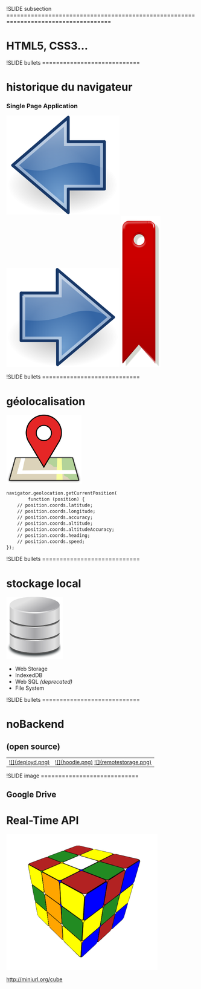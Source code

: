 !SLIDE subsection ====================================================================================

# HTML5, CSS3...

!SLIDE bullets ============================

# historique du navigateur

### Single Page Application

![](previous.png)
![](next.png)
![](bookmark.png)


!SLIDE bullets ============================

# géolocalisation

![](location.png)

    navigator.geolocation.getCurrentPosition(
            function (position) {
        // position.coords.latitude;
        // position.coords.longitude;
        // position.coords.accuracy;
        // position.coords.altitude;
        // position.coords.altitudeAccuracy;
        // position.coords.heading;
        // position.coords.speed;
    });


!SLIDE bullets ============================

# stockage local

![](db.png)

* Web Storage
* IndexedDB
* Web SQL _(deprecated)_
* File System


!SLIDE bullets ============================

# noBackend
## (open source)

<table>
 <tr><td rowspan="2"><a href="http://deployd.com/">![](deployd.png)</a></td></tr>
 <tr><td><a href="http://hood.ie/">![](hoodie.png)</a>
     <a href="http://http://remotestorage.io/">![](remotestorage.png)</a></td></tr>
</table>



!SLIDE image ============================

## Google Drive
# Real-Time API

![](cube.png)

<span class="biggest bold">http://miniurl.org/cube</span>

